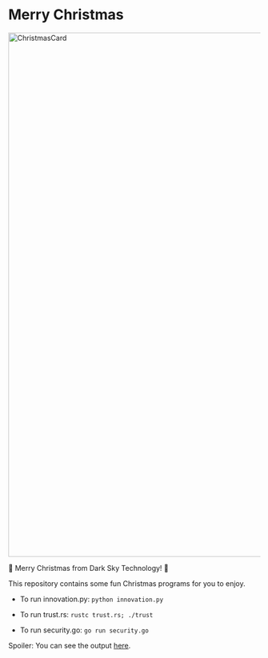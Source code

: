 <p align="center"> <h1>Merry Christmas</h1>
<img width="1049" alt="ChristmasCard" src="https://user-images.githubusercontent.com/86533923/143780037-7aa91cec-b31a-432e-8c03-86ceaf44287a.png">
</p>

🎄 Merry Christmas from Dark Sky Technology! 🎄

This repository contains some fun Christmas programs for you to enjoy.

- To run innovation.py:
```python innovation.py```

- To run trust.rs:
```rustc trust.rs; ./trust```

- To run security.go:
```go run security.go```

Spoiler: You can see the output [here](DETAILS.md).
